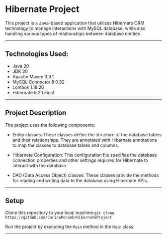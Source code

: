 # Hibernate Project

This project is a Java-based application that utilizes Hibernate ORM technology to manage interactions with MySQL database, 
while also handling various types of relationships between database entities

---

## Technologies Used:

* Java 20
* JDK 20
* Apache Maven 3.9.1
* MySQL Connector 8.0.32
* Lombok 1.18.26
* Hibernate 6.2.1.Final

---

## Project Description

The project uses the following components:

* Entity classes: These classes define the structure of the database tables and their relationships.
  They are annotated with Hibernate annotations to map the classes to database tables and columns.


* Hibernate Configuration: This configuration file specifies the database connection properties and other settings
  required for Hibernate to interact with the database.


* DAO (Data Access Object) classes: These classes provide the methods for reading and writing data to the database using
  Hibernate APIs.

---

## Setup

Clone this repository to your local machine.`git clone https://github.com/CarinaPorumb/HibernateProject `


Run the project by executing the `Main` method in the `Main` class.

---